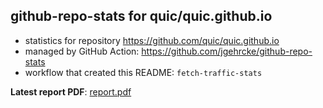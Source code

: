## github-repo-stats for quic/quic.github.io

- statistics for repository https://github.com/quic/quic.github.io
- managed by GitHub Action: https://github.com/jgehrcke/github-repo-stats
- workflow that created this README: `fetch-traffic-stats`

**Latest report PDF**: [report.pdf](https://github.com/njjetha/github-traffic/raw/github-repo-stats/quic/quic.github.io/latest-report/report.pdf)

